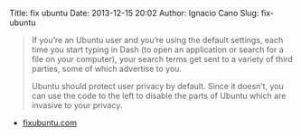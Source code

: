 Title: fix ubuntu
Date: 2013-12-15 20:02
Author: Ignacio Cano
Slug: fix-ubuntu

> If you’re an Ubuntu user and you’re using the default settings, each
> time you start typing in Dash (to open an application or search for a
> file on your computer), your search terms get sent to a variety of
> third parties, some of which advertise to you.
>
> Ubuntu should protect user privacy by default. Since it doesn’t, you
> can use the code to the left to disable the parts of Ubuntu which are
> invasive to your privacy.

- [fixubuntu.com][]

  [fixubuntu.com]: https://fixubuntu.com/
    "fix ubuntu"
